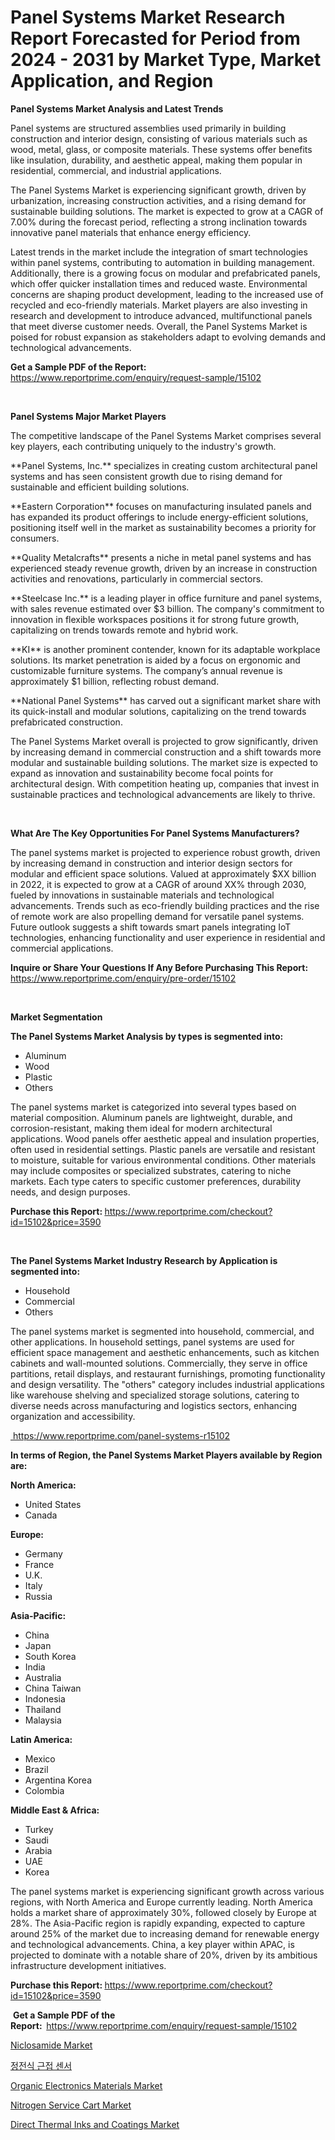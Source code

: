 <p><h1>Panel Systems Market Research Report Forecasted for Period from 2024 -  2031 by Market Type, Market Application, and Region</h1></p><p><strong>Panel Systems Market Analysis and Latest Trends</strong></p>
<p><p>Panel systems are structured assemblies used primarily in building construction and interior design, consisting of various materials such as wood, metal, glass, or composite materials. These systems offer benefits like insulation, durability, and aesthetic appeal, making them popular in residential, commercial, and industrial applications. </p><p>The Panel Systems Market is experiencing significant growth, driven by urbanization, increasing construction activities, and a rising demand for sustainable building solutions. The market is expected to grow at a CAGR of 7.00% during the forecast period, reflecting a strong inclination towards innovative panel materials that enhance energy efficiency. </p><p>Latest trends in the market include the integration of smart technologies within panel systems, contributing to automation in building management. Additionally, there is a growing focus on modular and prefabricated panels, which offer quicker installation times and reduced waste. Environmental concerns are shaping product development, leading to the increased use of recycled and eco-friendly materials. Market players are also investing in research and development to introduce advanced, multifunctional panels that meet diverse customer needs. Overall, the Panel Systems Market is poised for robust expansion as stakeholders adapt to evolving demands and technological advancements.</p></p>
<p><strong>Get a Sample PDF of the Report:&nbsp;</strong> <a href="https://www.reportprime.com/enquiry/request-sample/15102">https://www.reportprime.com/enquiry/request-sample/15102</a></p>
<p>&nbsp;</p>
<p><strong>Panel Systems Major Market Players</strong></p>
<p><p>The competitive landscape of the Panel Systems Market comprises several key players, each contributing uniquely to the industry's growth. </p><p>**Panel Systems, Inc.** specializes in creating custom architectural panel systems and has seen consistent growth due to rising demand for sustainable and efficient building solutions. </p><p>**Eastern Corporation** focuses on manufacturing insulated panels and has expanded its product offerings to include energy-efficient solutions, positioning itself well in the market as sustainability becomes a priority for consumers.</p><p>**Quality Metalcrafts** presents a niche in metal panel systems and has experienced steady revenue growth, driven by an increase in construction activities and renovations, particularly in commercial sectors.</p><p>**Steelcase Inc.** is a leading player in office furniture and panel systems, with sales revenue estimated over $3 billion. The company's commitment to innovation in flexible workspaces positions it for strong future growth, capitalizing on trends towards remote and hybrid work.</p><p>**KI** is another prominent contender, known for its adaptable workplace solutions. Its market penetration is aided by a focus on ergonomic and customizable furniture systems. The company’s annual revenue is approximately $1 billion, reflecting robust demand.</p><p>**National Panel Systems** has carved out a significant market share with its quick-install and modular solutions, capitalizing on the trend towards prefabricated construction.</p><p>The Panel Systems Market overall is projected to grow significantly, driven by increasing demand in commercial construction and a shift towards more modular and sustainable building solutions. The market size is expected to expand as innovation and sustainability become focal points for architectural design. With competition heating up, companies that invest in sustainable practices and technological advancements are likely to thrive.</p></p>
<p>&nbsp;</p>
<p><strong>What Are The Key Opportunities For Panel Systems Manufacturers?</strong></p>
<p><p>The panel systems market is projected to experience robust growth, driven by increasing demand in construction and interior design sectors for modular and efficient space solutions. Valued at approximately $XX billion in 2022, it is expected to grow at a CAGR of around XX% through 2030, fueled by innovations in sustainable materials and technological advancements. Trends such as eco-friendly building practices and the rise of remote work are also propelling demand for versatile panel systems. Future outlook suggests a shift towards smart panels integrating IoT technologies, enhancing functionality and user experience in residential and commercial applications.</p></p>
<p><strong>Inquire or Share Your Questions If Any Before Purchasing This Report:</strong> <a href="https://www.reportprime.com/enquiry/pre-order/15102">https://www.reportprime.com/enquiry/pre-order/15102</a></p>
<p>&nbsp;</p>
<p><strong>Market Segmentation</strong></p>
<p><strong>The Panel Systems Market Analysis by types is segmented into:</strong></p>
<p><ul><li>Aluminum</li><li>Wood</li><li>Plastic</li><li>Others</li></ul></p>
<p><p>The panel systems market is categorized into several types based on material composition. Aluminum panels are lightweight, durable, and corrosion-resistant, making them ideal for modern architectural applications. Wood panels offer aesthetic appeal and insulation properties, often used in residential settings. Plastic panels are versatile and resistant to moisture, suitable for various environmental conditions. Other materials may include composites or specialized substrates, catering to niche markets. Each type caters to specific customer preferences, durability needs, and design purposes.</p></p>
<p><strong>Purchase this Report:&nbsp;</strong><a href="https://www.reportprime.com/checkout?id=15102&price=3590">https://www.reportprime.com/checkout?id=15102&price=3590</a></p>
<p>&nbsp;</p>
<p><strong>The Panel Systems Market Industry Research by Application is segmented into:</strong></p>
<p><ul><li>Household</li><li>Commercial</li><li>Others</li></ul></p>
<p><p>The panel systems market is segmented into household, commercial, and other applications. In household settings, panel systems are used for efficient space management and aesthetic enhancements, such as kitchen cabinets and wall-mounted solutions. Commercially, they serve in office partitions, retail displays, and restaurant furnishings, promoting functionality and design versatility. The "others" category includes industrial applications like warehouse shelving and specialized storage solutions, catering to diverse needs across manufacturing and logistics sectors, enhancing organization and accessibility.</p></p>
<p><a href="https://www.reportprime.com/panel-systems-r15102">&nbsp;https://www.reportprime.com/panel-systems-r15102</a></p>
<p><strong>In terms of Region, the Panel Systems Market Players available by Region are:</strong></p>
<p>
    <p> <strong> North America: </strong>
        <ul>
            <li>United States</li>
            <li>Canada</li>
        </ul>
        </p> 
    <p> <strong> Europe: </strong>
        <ul>
            <li>Germany</li>
            <li>France</li>
            <li>U.K.</li>
            <li>Italy</li>
            <li>Russia</li>
        </ul>
        </p> 
    <p> <strong> Asia-Pacific: </strong>
        <ul>
            <li>China</li>
            <li>Japan</li>
            <li>South Korea</li>
            <li>India</li>
            <li>Australia</li>
            <li>China Taiwan</li>
            <li>Indonesia</li>
            <li>Thailand</li>
            <li>Malaysia</li>
        </ul>
        </p> 
    <p> <strong> Latin America: </strong>
        <ul>
            <li>Mexico</li>
            <li>Brazil</li>
            <li>Argentina Korea</li>
            <li>Colombia</li>
        </ul>
        </p> 
    <p> <strong> Middle East & Africa: </strong>
        <ul>
            <li>Turkey</li>
            <li>Saudi</li>
            <li>Arabia</li>
            <li>UAE</li>
            <li>Korea</li>
        </ul>
    </p>
    </p>
<p><p>The panel systems market is experiencing significant growth across various regions, with North America and Europe currently leading. North America holds a market share of approximately 30%, followed closely by Europe at 28%. The Asia-Pacific region is rapidly expanding, expected to capture around 25% of the market due to increasing demand for renewable energy and technological advancements. China, a key player within APAC, is projected to dominate with a notable share of 20%, driven by its ambitious infrastructure development initiatives.</p></p>
<p><strong>Purchase this Report: </strong><a href="https://www.reportprime.com/checkout?id=15102&price=3590">https://www.reportprime.com/checkout?id=15102&price=3590</a></p>
<p>&nbsp;<strong>Get a Sample PDF of the Report:&nbsp;&nbsp;</strong><a href="https://www.reportprime.com/enquiry/request-sample/15102">https://www.reportprime.com/enquiry/request-sample/15102</a></p>
<p><strong></strong></p>
<p><p><a href="https://medium.com/@rneiman5p/the-growth-of-the-niclosamide-market-has-been-significant-driven-by-various-critical-factors-e6db72f6f749">Niclosamide Market</a></p><p><a href="https://medium.com/@coremtymerich56566/%EC%84%B8%EA%B3%84-capacitive-proximity-sensors-market-%EC%9D%80-2024%EC%97%90%EC%84%9C-2031%EB%A1%9C-%EC%97%B0%ED%8F%89%EA%B7%A0-%EC%A6%9D%EA%B0%80%EC%9C%A8%EC%9D%84-%EB%B3%B4%EC%9D%BC-%EA%B2%83%EC%9C%BC%EB%A1%9C-%EC%98%88%EC%83%81%EB%90%A9%EB%8B%88%EB%8B%A4-89ce0cafb2cc">정전식 근접 센서</a></p><p><a href="https://medium.com/@rneiman5p/the-market-for-organic-electronics-materials-market-is-examined-in-this-report-along-with-the-fb0af5302501">Organic Electronics Materials Market</a></p><p><a href="https://issuu.com/reportprime-2/docs/nitrogen-service-cart-market-size-2_daf934381f7402">Nitrogen Service Cart Market</a></p><p><a href="https://issuu.com/reportprime-2/docs/direct-thermal-inks-and-coatings-ma_971f6e8820e5af">Direct Thermal Inks and Coatings Market</a></p></p>